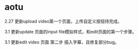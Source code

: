 aotu
====

2.27 更新upload video第一个页面，上传自定义按钮待完成。

3.1 更新update 页面的input file模拟样式，和edit页面的第一个步骤。

3.1 更新edit video 页面 第二步 插入字幕，且修复部分bug。